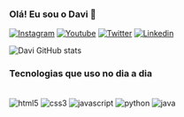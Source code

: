 ### Olá! Eu sou o Davi 👋

[![Instagram](https://img.shields.io/badge/Instagram-E4405F?style=for-the-badge&logo=instagram&logoColor=white)](https://www.instagram.com/davimarcio_ofc/)
[![Youtube](https://img.shields.io/badge/YouTube-FF0000?style=for-the-badge&logo=youtube&logoColor=white)](https://www.instagram.com/davimarcio_ofc/)
[![Twitter](https://img.shields.io/badge/Twitter-1DA1F2?style=for-the-badge&logo=twitter&logoColor=white)]()
[![Linkedin](https://img.shields.io/badge/LinkedIn-0077B5?style=for-the-badge&logo=linkedin&logoColor=white)](https://www.linkedin.com/in/davi-marcio-007275292/)

![Davi GitHub stats](https://github-readme-stats.vercel.app/api?username=DaviMarcio&_show_icons=true&theme=dracula)

### Tecnologias que uso no dia a dia

<div style="display: inline_block"><br/>
  <img align="center" alt="html5" src="https://img.shields.io/badge/HTML5-E34F26?style=for-the-badge&logo=html5&logoColor=white"/>
  <img align="center" alt="css3" src="https://img.shields.io/badge/CSS3-1572B6?style=for-the-badge&logo=css3&logoColor=white"/>
  <img align="center" alt="javascript" src="https://img.shields.io/badge/JavaScript-F7DF1E?style=for-the-badge&logo=javascript&logoColor=black"/>
  <img align="center" alt="python" src="https://img.shields.io/badge/Python-14354C?style=for-the-badge&logo=python&logoColor=white"/>
  <img align="center" alt="java" src="https://img.shields.io/badge/Java-ED8B00?style=for-the-badge&logo=openjdk&logoColor=white"/>
</div></br>

  

